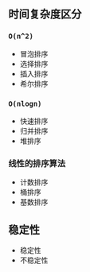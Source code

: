 ## 时间复杂度区分

### `O(n^2)`

- 冒泡排序
- 选择排序
- 插入排序
- 希尔排序

### `O(nlogn)`

- 快速排序
- 归并排序
- 堆排序

### 线性的排序算法

- 计数排序
- 桶排序
- 基数排序

## 稳定性

- 稳定性
- 不稳定性
